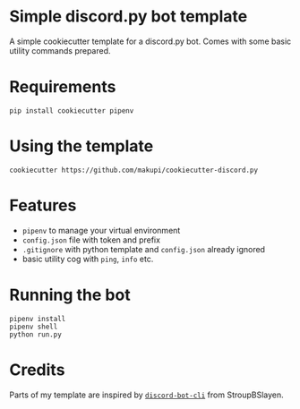 # Simple discord.py bot template
A simple cookiecutter template for a discord.py bot. Comes with some basic utility commands prepared.

# Requirements
```
pip install cookiecutter pipenv
```

# Using the template
```
cookiecutter https://github.com/makupi/cookiecutter-discord.py
```

# Features
- `pipenv` to manage your virtual environment 
- `config.json` file with token and prefix
- `.gitignore` with python template and `config.json` already ignored
- basic utility cog with `ping`, `info` etc.

# Running the bot
```
pipenv install
pipenv shell
python run.py
```

# Credits
Parts of my template are inspired by [`discord-bot-cli`](https://github.com/stroupbslayen/discord-bot-cli) from StroupBSlayen.
